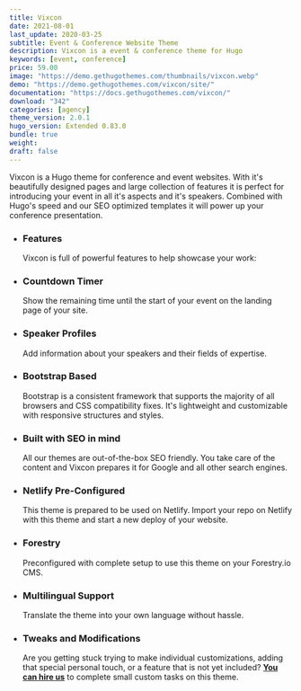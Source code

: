 ```yaml
---
title: Vixcon
date: 2021-08-01
last_update: 2020-03-25
subtitle: Event & Conference Website Theme
description: Vixcon is a event & conference theme for Hugo
keywords: [event, conference]
price: 59.00
image: "https://demo.gethugothemes.com/thumbnails/vixcon.webp"
demo: "https://demo.gethugothemes.com/vixcon/site/"
documentation: "https://docs.gethugothemes.com/vixcon/"
download: "342"
categories: [agency]
theme_version: 2.0.1
hugo_version: Extended 0.83.0
bundle: true
weight:
draft: false
---
```


Vixcon is a Hugo theme for conference and event websites. With it's beautifully designed pages and large collection of features it is perfect for introducing your event in all it's aspects and it's speakers. Combined with Hugo's speed and our SEO optimized templates it will power up your conference presentation.

- ### Features

  Vixcon is full of powerful features to help showcase your work:

- ### Countdown Timer

  Show the remaining time until the start of your event on the landing page of your site.

- ### Speaker Profiles

  Add information about your speakers and their fields of expertise.

- ### Bootstrap Based

  Bootstrap is a consistent framework that supports the majority of all browsers and CSS compatibility fixes. It's lightweight and customizable with responsive structures and styles.

- ### Built with SEO in mind

  All our themes are out-of-the-box SEO friendly. You take care of the content and Vixcon prepares it for Google and all other search engines.

- ### Netlify Pre-Configured

  This theme is prepared to be used on Netlify. Import your repo on Netlify with this theme and start a new deploy of your website.

- ### Forestry

  Preconfigured with complete setup to use this theme on your Forestry.io CMS.

- ### Multilingual Support

  Translate the theme into your own language without hassle.

- ### Tweaks and Modifications

  Are you getting stuck trying to make individual customizations, adding that special personal touch, or a feature that is not yet included? **[You can hire us](/contact)** to complete small custom tasks on this theme.
